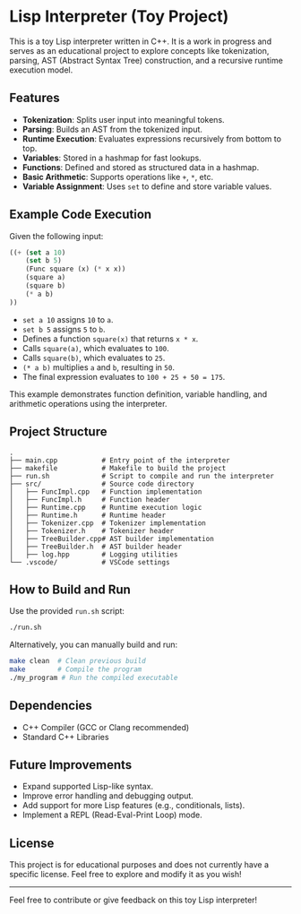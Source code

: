 # Lisp Interpreter (Toy Project)

This is a toy Lisp interpreter written in C++. It is a work in progress and serves as an educational project to explore concepts like tokenization, parsing, AST (Abstract Syntax Tree) construction, and a recursive runtime execution model.

## Features

- **Tokenization**: Splits user input into meaningful tokens.
- **Parsing**: Builds an AST from the tokenized input.
- **Runtime Execution**: Evaluates expressions recursively from bottom to top.
- **Variables**: Stored in a hashmap for fast lookups.
- **Functions**: Defined and stored as structured data in a hashmap.
- **Basic Arithmetic**: Supports operations like `+`, `*`, etc.
- **Variable Assignment**: Uses `set` to define and store variable values.

## Example Code Execution

Given the following input:

```lisp
((+ (set a 10) 
    (set b 5) 
    (Func square (x) (* x x)) 
    (square a) 
    (square b) 
    (* a b) 
))
```

- `set a 10` assigns `10` to `a`.
- `set b 5` assigns `5` to `b`.
- Defines a function `square(x)` that returns `x * x`.
- Calls `square(a)`, which evaluates to `100`.
- Calls `square(b)`, which evaluates to `25`.
- `(* a b)` multiplies `a` and `b`, resulting in `50`.
- The final expression evaluates to `100 + 25 + 50 = 175`.

This example demonstrates function definition, variable handling, and arithmetic operations using the interpreter.

## Project Structure

```
.
├── main.cpp           # Entry point of the interpreter
├── makefile           # Makefile to build the project
├── run.sh             # Script to compile and run the interpreter
├── src/               # Source code directory
│   ├── FuncImpl.cpp   # Function implementation
│   ├── FuncImpl.h     # Function header
│   ├── Runtime.cpp    # Runtime execution logic
│   ├── Runtime.h      # Runtime header
│   ├── Tokenizer.cpp  # Tokenizer implementation
│   ├── Tokenizer.h    # Tokenizer header
│   ├── TreeBuilder.cpp# AST builder implementation
│   ├── TreeBuilder.h  # AST builder header
│   ├── log.hpp        # Logging utilities
└── .vscode/           # VSCode settings
```

## How to Build and Run

Use the provided `run.sh` script:

```sh
./run.sh
```

Alternatively, you can manually build and run:

```sh
make clean  # Clean previous build
make        # Compile the program
./my_program # Run the compiled executable
```

## Dependencies

- C++ Compiler (GCC or Clang recommended)
- Standard C++ Libraries

## Future Improvements

- Expand supported Lisp-like syntax.
- Improve error handling and debugging output.
- Add support for more Lisp features (e.g., conditionals, lists).
- Implement a REPL (Read-Eval-Print Loop) mode.

## License

This project is for educational purposes and does not currently have a specific license. Feel free to explore and modify it as you wish!

---

Feel free to contribute or give feedback on this toy Lisp interpreter!

